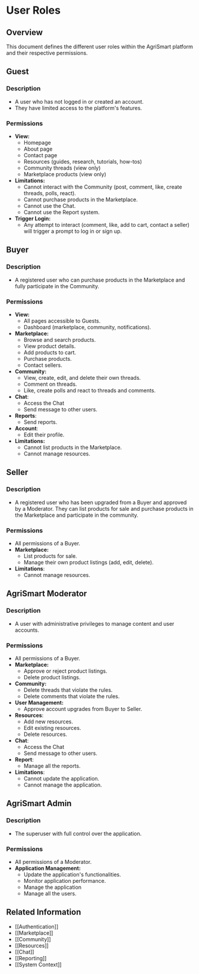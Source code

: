 # User Roles

## Overview

This document defines the different user roles within the AgriSmart platform and their respective permissions.

## Guest

### Description

*   A user who has not logged in or created an account.
*   They have limited access to the platform's features.

### Permissions

*   **View:**
    *   Homepage
    *   About page
    *   Contact page
    *   Resources (guides, research, tutorials, how-tos)
    *   Community threads (view only)
    *   Marketplace products (view only)
*   **Limitations:**
    *   Cannot interact with the Community (post, comment, like, create threads, polls, react).
    *   Cannot purchase products in the Marketplace.
    * Cannot use the Chat.
    * Cannot use the Report system.
*   **Trigger Login:**
    *   Any attempt to interact (comment, like, add to cart, contact a seller) will trigger a prompt to log in or sign up.

## Buyer

### Description

*   A registered user who can purchase products in the Marketplace and fully participate in the Community.

### Permissions

*   **View:**
    *   All pages accessible to Guests.
    *   Dashboard (marketplace, community, notifications).
*   **Marketplace:**
    *   Browse and search products.
    *   View product details.
    *   Add products to cart.
    *   Purchase products.
    * Contact sellers.
*   **Community:**
    *   View, create, edit, and delete their own threads.
    *   Comment on threads.
    *   Like, create polls and react to threads and comments.
*  **Chat**:
   * Access the Chat
   * Send message to other users.
* **Reports**:
  * Send reports.
* **Account**:
   * Edit their profile.
*   **Limitations:**
    *   Cannot list products in the Marketplace.
    *   Cannot manage resources.

## Seller

### Description

*   A registered user who has been upgraded from a Buyer and approved by a Moderator. They can list products for sale and purchase products in the Marketplace and participate in the community.

### Permissions

*   All permissions of a Buyer.
*   **Marketplace:**
    *   List products for sale.
    *   Manage their own product listings (add, edit, delete).
* **Limitations**:
  * Cannot manage resources.

## AgriSmart Moderator

### Description

*   A user with administrative privileges to manage content and user accounts.

### Permissions

*   All permissions of a Buyer.
*   **Marketplace:**
    *   Approve or reject product listings.
    *   Delete product listings.
*   **Community:**
    *   Delete threads that violate the rules.
    *   Delete comments that violate the rules.
*   **User Management:**
    *   Approve account upgrades from Buyer to Seller.
* **Resources**:
  * Add new resources.
  * Edit existing resources.
  * Delete resources.
* **Chat**:
   * Access the Chat
   * Send message to other users.
* **Report**:
   * Manage all the reports.
*  **Limitations**:
   * Cannot update the application.
   * Cannot manage the application.

## AgriSmart Admin

### Description

*   The superuser with full control over the application.

### Permissions

*   All permissions of a Moderator.
*   **Application Management:**
    *   Update the application's functionalities.
    *   Monitor application performance.
    *  Manage the application
    * Manage all the users.

## Related Information

*   [[Authentication]]
*   [[Marketplace]]
*   [[Community]]
* [[Resources]]
* [[Chat]]
* [[Reporting]]
* [[System Context]]
